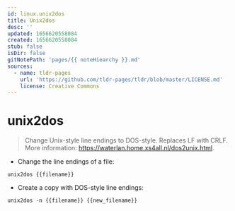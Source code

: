 ```yaml
---
id: linux.unix2dos
title: Unix2dos
desc: ''
updated: 1656620558084
created: 1656620558084
stub: false
isDir: false
gitNotePath: 'pages/{{ noteHiearchy }}.md'
sources:
  - name: tldr-pages
    url: 'https://github.com/tldr-pages/tldr/blob/master/LICENSE.md'
    license: Creative Commons
---
```

# unix2dos

> Change Unix-style line endings to DOS-style.
> Replaces LF with CRLF.
> More information: <https://waterlan.home.xs4all.nl/dos2unix.html>.

- Change the line endings of a file:

`unix2dos {{filename}}`

- Create a copy with DOS-style line endings:

`unix2dos -n {{filename}} {{new_filename}}`

